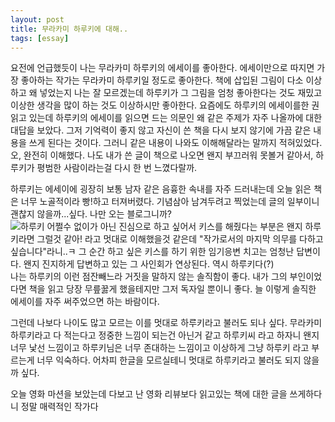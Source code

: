 ```yaml
---
layout: post
title: 무라카미 하루키에 대해..
tags: [essay]
---
```

요전에 언급했듯이 나는 무라카미 하루키의 에세이를 좋아한다. 에세이만으로 따지면 가장 좋아하는 작가는 무라카미 하루키일 정도로 좋아한다. 책에 삽입된 그림이 다소 이상하고 왜 넣었는지 나는 잘 모르겠는데 하루키가 그 그림을 엄청 좋아한다는 것도 재밌고 이상한 생각을 많이 하는 것도 이상하시만 좋아한다. 요즘에도 하루키의 에세이를한 권 읽고 있는데 하루키의 에세이를 읽으면 드는 의문인 왜 같은 주제가 자주 나올까에 대한 대답을 보았다. 그저 기억력이 좋지 않고 자신이 쓴 책을 다시 보지 않기에 가끔 같은 내용을 쓰게 된다는 것이다. 그러니 같은 내용이 나와도 이해해달라는 말까지 적혀있었다. 오, 완전히 이해했다. 나도 내가 쓴 글이 책으로 나오면 왠지 부끄러워 못볼거 같아서, 하루키가 평범한 사람이라는걸 다시 한 번 느꼈다랄까.  

하루키는 에세이에 굉장히 보통 남자 같은 음흉한 속내를 자주 드러내는데 오늘 읽은 책은 너무 노골적이라 빵!하고 터져버렸다. 기념삼아 남겨두려고 찍었는데 글의 일부이니 괜찮지 않을까...싶다. 나만 오는 블로그니까?  
![하루키](http://lh3.googleusercontent.com/-EcllTkvm-os/VitXYJhTJBI/AAAAAAAAAUQ/cnZfsPo9464/s1280/upload_-1.jpg) 
어쩔수 없이가 아닌 진심으로 하고 싶어서 키스를 해줬다는 부분은 왠지 하루키라면 그럴것 같아! 라고 멋대로 이해했을것 같은데 "작가로서의 마지막 의무를 다하고 싶습니다"라니..ㅋ 그 순간 하고 싶은 키스를 하기 위한 임기응변 치고는 엄청난 답변이다. 왠지 진지하게 답변하고 있는 그 사인회가 연상된다. 역시 하루키다(?)  
나는 하루키의 이런 점잔빼느라 거짓을 말하지 않는 솔직함이 좋다. 내가 그의 부인이었다면 책을 읽고 당장 무릎꿇게 했을테지만 그저 독자일 뿐이니 좋다. 늘 이렇게 솔직한 에세이를 자주 써주었으면 하는 바람이다.  

그런데 나보다 나이도 많고 모르는 이를 멋대로 하루키라고 불러도 되나 싶다. 무라카미 하루키라고 다 적는다고 정중한 느낌이 되는건 아닌거 같고 하루키씨 라고 하자니 왠지 너무 낯선 느낌이고 하루키님은 너무 존대하는 느낌이고 이상하게 그냥 하루키 라고 부르는게 너무 익숙하다. 어차피 한글을 모르실테니 멋대로 하루키라고 불러도 되지 않을까 싶다.  

오늘 영화 마션을 보았는데 다보고 난 영화 리뷰보다 읽고있는 책에 대한 글을 쓰게하다니 정말 매력적인 작가다 